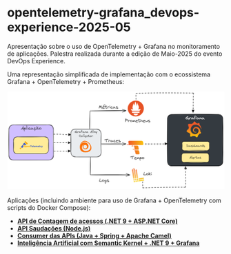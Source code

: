 # opentelemetry-grafana_devops-experience-2025-05
Apresentação sobre o uso de OpenTelemetry + Grafana no monitoramento de aplicações. Palestra realizada durante a edição de Maio-2025 do evento DevOps Experience.

Uma representação simplificada de implementação com o ecossistema Grafana + OpenTelemetry + Prometheus:

![Ecossistema Grafana + OpenTelemetry + Prometheus](docs/grafana-stack-background.png)

Aplicações (incluindo ambiente para uso de Grafana + OpenTelemetry com scripts do Docker Compose):
- [**API de Contagem de acessos (.NET 9 + ASP.NET Core)**](https://github.com/renatogroffe/aspnetcore9-otel-jaeger-postgres-mysql_apicontagem)
- [**API Saudações (Node.js)**](https://github.com/renatogroffe/nodejs-otel-jaeger_apisaudacoes)
- [**Consumer das APIs (Java + Spring + Apache Camel)**](https://github.com/renatogroffe/nodejs-otel-jaeger_apisaudacoes)
- [**Inteligência Artificial com Semantic Kernel + .NET 9 + Grafana**](https://github.com/renatogroffe/dotnet9-semantickernel-postgres-otel-grafana_consultaprodutos)
